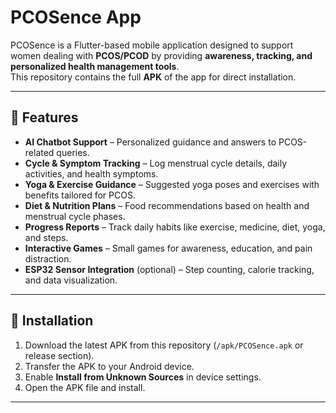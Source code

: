# PCOSence App

PCOSence is a Flutter-based mobile application designed to support women dealing with **PCOS/PCOD** by providing **awareness, tracking, and personalized health management tools**.  
This repository contains the full **APK** of the app for direct installation.

---
## 📱 Features
- **AI Chatbot Support** – Personalized guidance and answers to PCOS-related queries.  
- **Cycle & Symptom Tracking** – Log menstrual cycle details, daily activities, and health symptoms.  
- **Yoga & Exercise Guidance** – Suggested yoga poses and exercises with benefits tailored for PCOS.  
- **Diet & Nutrition Plans** – Food recommendations based on health and menstrual cycle phases.  
- **Progress Reports** – Track daily habits like exercise, medicine, diet, yoga, and steps.  
- **Interactive Games** – Small games for awareness, education, and pain distraction.  
- **ESP32 Sensor Integration** (optional) – Step counting, calorie tracking, and data visualization.  

---
## 🚀 Installation
1. Download the latest APK from this repository (`/apk/PCOSence.apk` or release section).  
2. Transfer the APK to your Android device.  
3. Enable **Install from Unknown Sources** in device settings.  
4. Open the APK file and install.  

---
